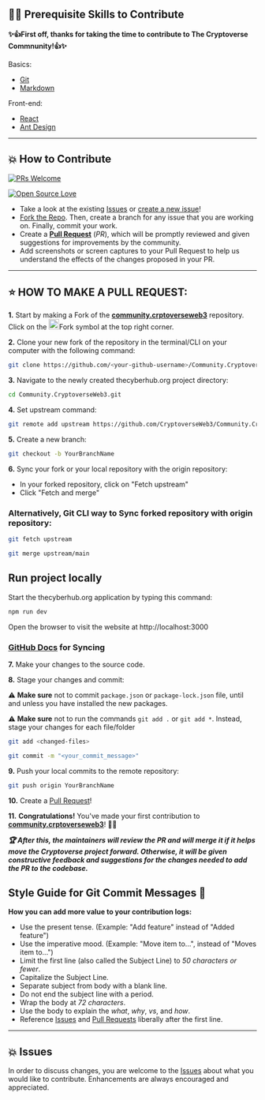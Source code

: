 ## 👨‍💻 Prerequisite Skills to Contribute

**✨👍First off, thanks for taking the time to contribute to The Cryptoverse Commnunity!👍✨**

Basics:

  - [Git](https://git-scm.com/)
  - [Markdown](https://www.markdownguide.org/basic-syntax/)

Front-end:
  - [React](https://reactjs.org/)
  - [Ant Design](https://ant.design/)

---

## 💥 How to Contribute

[![PRs Welcome](https://img.shields.io/badge/PRs-welcome-brightgreen.svg?style=flat-square)](https://github.com/CryptoverseWeb3/Community.CryptoverseWeb3/pulls)

[![Open Source Love](https://badges.frapsoft.com/os/v1/open-source.png?v=103)](https://github.com/CryptoverseWeb3/Community.CryptoverseWeb3)

- Take a look at the existing [Issues](https://github.com/CryptoverseWeb3/Community.CryptoverseWeb3/issues) or [create a new issue](https://github.com/CryptoverseWeb3/Community.CryptoverseWeb3/issues/new/choose)!
- [Fork the Repo](https://github.com/CryptoverseWeb3/Community.CryptoverseWeb3/fork). Then, create a branch for any issue that you are working on. Finally, commit your work.
- Create a **[Pull Request](https://github.com/CryptoverseWeb3/Community.CryptoverseWeb3/compare)** (_PR_), which will be promptly reviewed and given suggestions for improvements by the community.
- Add screenshots or screen captures to your Pull Request to help us understand the effects of the changes proposed in your PR.

---

## ⭐ HOW TO MAKE A PULL REQUEST:

**1.** Start by making a Fork of the [**community.crptoverseweb3**](https://github.com/CryptoverseWeb3/Community.CryptoverseWeb3) repository. Click on the <a href="https://github.com/CryptoverseWeb3/Community.CryptoverseWeb3/fork"><img src="https://i.imgur.com/G4z1kEe.png" height="21" width="21"></a>Fork symbol at the top right corner.

**2.** Clone your new fork of the repository in the terminal/CLI on your computer with the following command:

```bash
git clone https://github.com/<your-github-username>/Community.CryptoverseWeb3.git
```

**3.** Navigate to the newly created thecyberhub.org project directory:

```bash
cd Community.CryptoverseWeb3.git

```

**4.** Set upstream command:

```bash
git remote add upstream https://github.com/CryptoverseWeb3/Community.CryptoverseWeb3.git

```

**5.** Create a new branch:
```bash
git checkout -b YourBranchName
```

**6.** Sync your fork or your local repository with the origin repository:
- In your forked repository, click on "Fetch upstream"
- Click "Fetch and merge"

### Alternatively, Git CLI way to Sync forked repository with origin repository:

```bash
git fetch upstream
```

```bash
git merge upstream/main
```

## Run project locally

Start the thecyberhub.org application by typing this command:
```bash
npm run dev
```
Open the browser to visit the website at http://localhost:3000


### [GitHub Docs](https://docs.github.com/en/github/collaborating-with-pull-requests/addressing-merge-conflicts/resolving-a-merge-conflict-on-github) for Syncing

**7.** Make your changes to the source code.

**8.** Stage your changes and commit:

⚠️ **Make sure** not to commit `package.json` or `package-lock.json` file, until and unless you have installed the new packages.

⚠️ **Make sure** not to run the commands `git add .` or `git add *`. Instead, stage your changes for each file/folder

```bash
git add <changed-files>
```

```bash
git commit -m "<your_commit_message>"
```

**9.** Push your local commits to the remote repository:

```bash
git push origin YourBranchName
```

**10.** Create a [Pull Request](https://help.github.com/en/github/collaborating-with-issues-and-pull-requests/creating-a-pull-request)!

**11.** **Congratulations!** You've made your first contribution to [**community.crptoverseweb3**](https://github.com/CryptoverseWeb3/Community.CryptoverseWeb3)! 🙌🏼

**_:trophy: After this, the maintainers will review the PR and will merge it if it helps move the Cryptoverse project forward. Otherwise, it will be given constructive feedback and suggestions for the changes needed to add the PR to the codebase._**


## Style Guide for Git Commit Messages :memo:

**How you can add more value to your contribution logs:**

- Use the present tense. (Example: "Add feature" instead of "Added feature")
- Use the imperative mood. (Example: "Move item to...", instead of "Moves item to...")
- Limit the first line (also called the Subject Line) to _50 characters or fewer_.
- Capitalize the Subject Line.
- Separate subject from body with a blank line.
- Do not end the subject line with a period.
- Wrap the body at _72 characters_.
- Use the body to explain the _what_, _why_, _vs_, and _how_.
- Reference [Issues](https://github.com/CryptoverseWeb3/Community.CryptoverseWeb3/issues) and [Pull Requests](https://github.com/CryptoverseWeb3/Community.CryptoverseWeb3/pulls) liberally after the first line.

---

## 💥 Issues

In order to discuss changes, you are welcome to the [Issues](https://github.com/CryptoverseWeb3/Community.CryptoverseWeb3/issues/) about what you would like to contribute. Enhancements are always encouraged and appreciated.
